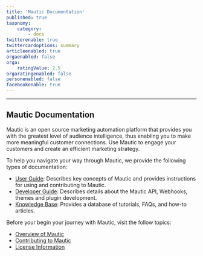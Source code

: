 ```yaml
---
title: 'Mautic Documentation'
published: true
taxonomy:
    category:
        - docs
twitterenable: true
twittercardoptions: summary
articleenabled: true
orgaenabled: false
orga:
    ratingValue: 2.5
orgaratingenabled: false
personenabled: false
facebookenable: true
---
```


---------------------
## Mautic Documentation

Mautic is an open source marketing automation platform that provides you with the greatest level of audience intelligence, thus enabling you to make more meaningful customer connections. Use Mautic to engage your customers and create an efficient marketing strategy. 

To help you navigate your way through Mautic, we provide the following types of documentation:

 - [User Guide][mautic-docs]: Describes key concepts of Mautic and provides instructions for using and contributing to Mautic.
 - [Developer Guide][developer-docs]: Describes details about the Mautic API, Webhooks, themes and plugin development.
 - [Knowledge Base][knowledge-base]: Provides a database of tutorials, FAQs, and how-to articles.




Before your begin your journey with Mautic, visit the follow topics:
 - [Overview of Mautic][overview-of-mautic]
 - [Contributing to Mautic][contributing]
 - [License Information][mautic-doc-license]

<!--
Links below
-->

[contributing]: </home/contributing>
[overview-of-mautic]: </home/overview-of-mautic>
[mautic-docs]: <https://mautic.org/docs/>
[developer-docs]: <https://developer.mautic.org>
[knowledge-base]: <https://kb.mautic.org/>

[mautic-docs-fork]: <https://github.com/mautic/documentation#fork-destination-box>
[mautic-doc-license]: </home/license>
[doc-issues]: <https://github.com/mautic/documentation/issues>


[mautic]: <https://mautic.org/>
[mautic-github]: <https://github.com/mautic/mautic>


[gitbook]: <https://www.gitbook.com/>
[markup]: <https://help.github.com/en/github/writing-on-github/basic-writing-and-formatting-syntax>
[hub]: <https://github.com/github/hub/releases>
[linguistic]: <https://github.com/github/linguist>
